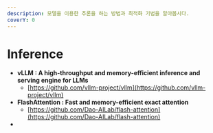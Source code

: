 ```yaml
---
description: 모델을 이용한 추론을 하는 방법과 최적화 기법을 알아봅시다.
coverY: 0
---
```


# Inference

* **vLLM : A high-throughput and memory-efficient inference and serving engine for LLMs**
  * [https://github.com/vllm-project/vllm](https://github.com/vllm-project/vllm)
* **FlashAttention : Fast and memory-efficient exact attention**
  * [https://github.com/Dao-AILab/flash-attention](https://github.com/Dao-AILab/flash-attention)
*
